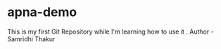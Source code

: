 # apna-demo
This is my first Git Repository while I'm learning how to use it .
Author - Samridhi Thakur
